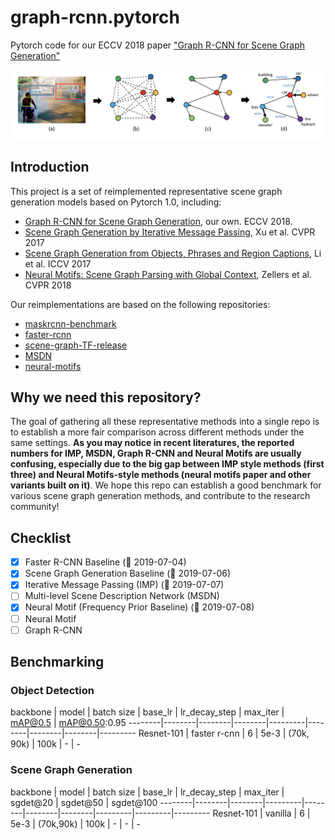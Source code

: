 # graph-rcnn.pytorch
Pytorch code for our ECCV 2018 paper ["Graph R-CNN for Scene Graph Generation"](https://arxiv.org/pdf/1808.00191.pdf)

<div style="color:#0000FF" align="center">
<img src="figures/teaser_fig.png" width="850"/>
</div>

<!-- :balloon: 2019-06-04: Okaaay, time to reimplement Graph R-CNN on pytorch 1.0 and release a new benchmark for scene graph generation. It will also integrate other models like IMP, MSDN and Neural Motif Network. Stay tuned!

:balloon: 2019-06-16: Plan is a bit delayed by ICCV rebuttal, but still on track. Stay tuned! -->

## Introduction

This project is a set of reimplemented representative scene graph generation models based on Pytorch 1.0, including:
* [Graph R-CNN for Scene Graph Generation](https://arxiv.org/pdf/1808.00191.pdf), our own. ECCV 2018.
* [Scene Graph Generation by Iterative Message Passing](https://arxiv.org/pdf/1701.02426.pdf), Xu et al. CVPR 2017
* [Scene Graph Generation from Objects, Phrases and Region Captions](https://arxiv.org/pdf/1707.09700.pdf), Li et al. ICCV 2017
* [Neural Motifs: Scene Graph Parsing with Global Context](https://arxiv.org/pdf/1711.06640.pdf), Zellers et al. CVPR 2018

Our reimplementations are based on the following repositories:

* [maskrcnn-benchmark](https://github.com/facebookresearch/maskrcnn-benchmark)
* [faster-rcnn](https://github.com/jwyang/faster-rcnn.pytorch)
* [scene-graph-TF-release](https://github.com/danfeiX/scene-graph-TF-release)
* [MSDN](https://github.com/yikang-li/MSDN)
* [neural-motifs](https://github.com/rowanz/neural-motifs)

## Why we need this repository?

The goal of gathering all these representative methods into a single repo is to establish a more fair comparison across different methods under the same settings. **As you may notice in recent literatures, the reported numbers for IMP, MSDN, Graph R-CNN and Neural Motifs are usually confusing, especially due to the big gap between IMP style methods (first three) and Neural Motifs-style methods (neural motifs paper and other variants built on it)**. We hope this repo can establish a good benchmark for various scene graph generation methods, and contribute to the research community!

## Checklist

- [x] Faster R-CNN Baseline (:balloon: 2019-07-04)
- [x] Scene Graph Generation Baseline (:balloon: 2019-07-06)
- [x] Iterative Message Passing (IMP) (:balloon: 2019-07-07)
- [ ] Multi-level Scene Description Network (MSDN)
- [x] Neural Motif (Frequency Prior Baseline) (:balloon: 2019-07-08)
- [ ] Neural Motif
- [ ] Graph R-CNN

## Benchmarking

### Object Detection

backbone | model | batch size | base_lr | lr_decay_step | max_iter | mAP@0.5 | mAP@0.50:0.95
--------|--------|--------|--------|---------|--------|--------|--------|---------
Resnet-101 | faster r-cnn | 6 | 5e-3 | (70k, 90k) | 100k | - | -

### Scene Graph Generation
backbone | model | batch size | base_lr | lr_decay_step | max_iter | sgdet@20 | sgdet@50 | sgdet@100
--------|--------|--------|---------|--------|--------|--------|---------|---------|---------
Resnet-101 | vanilla | 6 | 5e-3 | (70k,90k) | 100k | - | - | -

